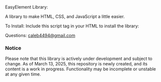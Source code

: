 EasyElement Library:

A library to make HTML, CSS, and JavaScript a little easier.

To Install:
Include this script tag in your HTML to install the library:
<script src="easyellib.netlify.app/functions.js"></script>

Questions:
caleb4494@gmail.com

### **Notice**
Please note that this library is actively under development and subject to change. As of March 13, 2025, this repository is newly created, and its content is a work in progress. Functionality may be incomplete or unstable at any given time.
